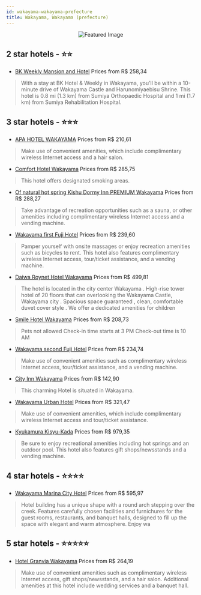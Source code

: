 ```yaml
---
id: wakayama-wakayama-prefecture
title: Wakayama, Wakayama (prefecture)
---
```


<center><img src="https://i.travelapi.com/hotels/2000000/1830000/1823900/1823827/d37cdbe3_z.jpg" alt="Featured Image" /></center>


##  2 star hotels - ⭐️⭐️

-    [BK Weekly Mansion and Hotel](https://us.hurb.com/hotels/wakayama/bk-weekly-mansion-and-hotel-JNP-JP888348?cmp=18055) Prices from R$ 258,34
   > With a stay at BK Hotel & Weekly in Wakayama, you'll be within a 10-minute drive of Wakayama Castle and Harunomiyaebisu Shrine. This hotel is 0.8 mi (1.3 km) from Sumiya Orthopaedic Hospital and 1 mi (1.7 km) from Sumiya Rehabilitation Hospital.

##  3 star hotels - ⭐️⭐️⭐️

-    [APA HOTEL WAKAYAMA](https://us.hurb.com/hotels/wakayama/apa-hotel-wakayama-JNP-JP684467?cmp=18055) Prices from R$ 210,61
   > Make use of convenient amenities, which include complimentary wireless Internet access and a hair salon.
-    [Comfort Hotel Wakayama](https://us.hurb.com/hotels/wakayama/comfort-hotel-wakayama-JNP-JP099820?cmp=18055) Prices from R$ 285,75
   > This hotel offers designated smoking areas.
-    [Of natural hot spring Kishu Dormy Inn PREMIUM Wakayama](https://us.hurb.com/hotels/wakayama/of-natural-hot-spring-kishu-dormy-inn-premium-wakayama-JNP-JP832308?cmp=18055) Prices from R$ 288,27
   > Take advantage of recreation opportunities such as a sauna, or other amenities including complimentary wireless Internet access and a vending machine.
-    [Wakayama first Fuji Hotel](https://us.hurb.com/hotels/wakayama/wakayama-first-fuji-hotel-JNP-JP479147?cmp=18055) Prices from R$ 239,60
   > Pamper yourself with onsite massages or enjoy recreation amenities such as bicycles to rent. This hotel also features complimentary wireless Internet access, tour/ticket assistance, and a vending machine.
-    [Daiwa Roynet Hotel Wakayama](https://us.hurb.com/hotels/wakayama/daiwa-roynet-hotel-wakayama-JNP-JP972789?cmp=18055) Prices from R$ 499,81
   > The hotel is located in the city center Wakayama . High-rise tower hotel of 20 floors that can overlooking the Wakayama Castle, Wakayama city . Spacious space guaranteed  , clean, comfortable duvet cover style . We offer a dedicated amenities for children
-    [Smile Hotel Wakayama](https://us.hurb.com/hotels/wakayama/smile-hotel-wakayama-JNP-JP01420G?cmp=18055) Prices from R$ 208,73
   > Pets not allowed  Check-in time starts at 3 PM  Check-out time is 10 AM
-    [Wakayama second Fuji Hotel](https://us.hurb.com/hotels/wakayama/wakayama-second-fuji-hotel-JNP-JP00607R?cmp=18055) Prices from R$ 234,74
   > Make use of convenient amenities such as complimentary wireless Internet access, tour/ticket assistance, and a vending machine.
-    [City Inn Wakayama](https://us.hurb.com/hotels/wakayama/city-inn-wakayama-JNP-JP175475?cmp=18055) Prices from R$ 142,90
   > This charming Hotel is situated in Wakayama. 
-    [Wakayama Urban Hotel](https://us.hurb.com/hotels/wakayama/wakayama-urban-hotel-JNP-JP153098?cmp=18055) Prices from R$ 321,47
   > Make use of convenient amenities, which include complimentary wireless Internet access and tour/ticket assistance.
-    [Kyukamura Kisyu-Kada](https://us.hurb.com/hotels/wakayama/kyukamura-kisyu-kada-JNP-JP932542?cmp=18055) Prices from R$ 979,35
   > Be sure to enjoy recreational amenities including hot springs and an outdoor pool. This hotel also features gift shops/newsstands and a vending machine.

##  4 star hotels - ⭐️⭐️⭐️⭐️

-    [Wakayama Marina City Hotel](https://us.hurb.com/hotels/wakayama/wakayama-marina-city-hotel-JNP-JP159872?cmp=18055) Prices from R$ 595,97
   > Hotel building has a unique shape with a round arch stepping over the creek. Features carefully chosen facilities and furnichures for the guest rooms, restaurants, and banquet halls, designed to fill up the space with elegant and warm atmosphere. Enjoy wa

##  5 star hotels - ⭐️⭐️⭐️⭐️⭐️

-    [Hotel Granvia Wakayama](https://us.hurb.com/hotels/wakayama/hotel-granvia-wakayama-JNP-JP228876?cmp=18055) Prices from R$ 264,19
   > Make use of convenient amenities such as complimentary wireless Internet access, gift shops/newsstands, and a hair salon. Additional amenities at this hotel include wedding services and a banquet hall.
